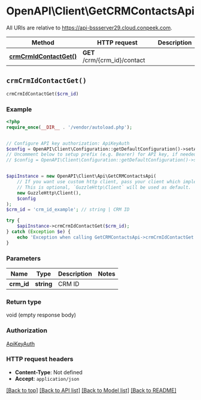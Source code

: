 # OpenAPI\Client\GetCRMContactsApi

All URIs are relative to https://api-bssserver29.cloud.conpeek.com.

Method | HTTP request | Description
------------- | ------------- | -------------
[**crmCrmIdContactGet()**](GetCRMContactsApi.md#crmCrmIdContactGet) | **GET** /crm/{crm_id}/contact | 


## `crmCrmIdContactGet()`

```php
crmCrmIdContactGet($crm_id)
```



### Example

```php
<?php
require_once(__DIR__ . '/vendor/autoload.php');


// Configure API key authorization: ApiKeyAuth
$config = OpenAPI\Client\Configuration::getDefaultConfiguration()->setApiKey('Authorization', 'YOUR_API_KEY');
// Uncomment below to setup prefix (e.g. Bearer) for API key, if needed
// $config = OpenAPI\Client\Configuration::getDefaultConfiguration()->setApiKeyPrefix('Authorization', 'Bearer');


$apiInstance = new OpenAPI\Client\Api\GetCRMContactsApi(
    // If you want use custom http client, pass your client which implements `GuzzleHttp\ClientInterface`.
    // This is optional, `GuzzleHttp\Client` will be used as default.
    new GuzzleHttp\Client(),
    $config
);
$crm_id = 'crm_id_example'; // string | CRM ID

try {
    $apiInstance->crmCrmIdContactGet($crm_id);
} catch (Exception $e) {
    echo 'Exception when calling GetCRMContactsApi->crmCrmIdContactGet: ', $e->getMessage(), PHP_EOL;
}
```

### Parameters

Name | Type | Description  | Notes
------------- | ------------- | ------------- | -------------
 **crm_id** | **string**| CRM ID |

### Return type

void (empty response body)

### Authorization

[ApiKeyAuth](../../README.md#ApiKeyAuth)

### HTTP request headers

- **Content-Type**: Not defined
- **Accept**: `application/json`

[[Back to top]](#) [[Back to API list]](../../README.md#endpoints)
[[Back to Model list]](../../README.md#models)
[[Back to README]](../../README.md)
